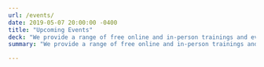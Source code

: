 ```yaml
---
url: /events/
date: 2019-05-07 20:00:00 -0400
title: "Upcoming Events"
deck: "We provide a range of free online and in-person trainings and events for people and teams across the federal government."
summary: "We provide a range of free online and in-person trainings and events for people and teams across the federal government."

---
```

